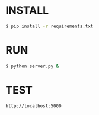 INSTALL
=======
```bash
$ pip install -r requirements.txt
```

RUN
===
```bash
$ python server.py &
```

TEST
===
```html
http://localhost:5000
```
